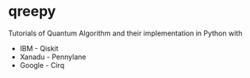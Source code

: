 # qreepy
Tutorials of Quantum Algorithm and their implementation in Python with 

*  IBM - Qiskit
*  Xanadu - Pennylane
*  Google - Cirq
